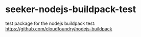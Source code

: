 # seeker-nodejs-buildpack-test
test package for the nodejs buildpack test: https://github.com/cloudfoundry/nodejs-buildpack
